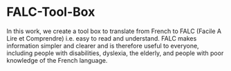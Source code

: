 # FALC-Tool-Box
In this work, we create a tool box to translate from French to FALC (Facile A Lire et Comprendre) i.e. easy to read and understand. FALC makes information simpler and clearer and is therefore useful to everyone, including people with disabilities, dyslexia, the elderly, and people with poor knowledge of the French language. 
